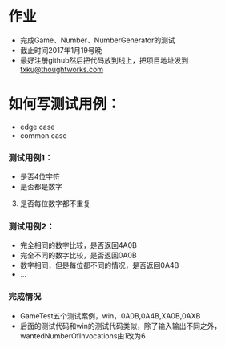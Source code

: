 # 作业
- 完成Game、Number、NumberGenerator的测试
- 截止时间2017年1月19号晚
- 最好注册github然后把代码放到线上，把项目地址发到 txku@thoughtworks.com

# 如何写测试用例：
- edge case
- common case

### 测试用例1：
- 是否4位字符
- 是否都是数字
3. 是否每位数字都不重复

### 测试用例2：
- 完全相同的数字比较，是否返回4A0B
- 完全不同的数字比较，是否返回0A0B
- 数字相同，但是每位都不同的情况，是否返回0A4B
- ...

### 完成情况
- GameTest五个测试案例，win，0A0B,0A4B,XA0B,0AXB
- 后面的测试代码和win的测试代码类似，除了输入输出不同之外，wantedNumberOfInvocations由1改为6